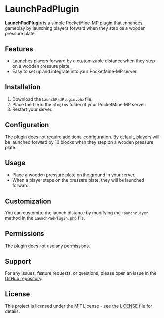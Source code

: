 # LaunchPadPlugin

**LaunchPadPlugin** is a simple PocketMine-MP plugin that enhances gameplay by launching players forward when they step on a wooden pressure plate.

## Features

- Launches players forward by a customizable distance when they step on a wooden pressure plate.
- Easy to set up and integrate into your PocketMine-MP server.

## Installation

1. Download the `LaunchPadPlugin.php` file.
2. Place the file in the `plugins` folder of your PocketMine-MP server.
3. Restart your server.

## Configuration

The plugin does not require additional configuration. By default, players will be launched forward by 10 blocks when they step on a wooden pressure plate.

## Usage

- Place a wooden pressure plate on the ground in your server.
- When a player steps on the pressure plate, they will be launched forward.

## Customization

You can customize the launch distance by modifying the `launchPlayer` method in the `LaunchPadPlugin.php` file.

## Permissions

The plugin does not use any permissions.

## Support

For any issues, feature requests, or questions, please open an issue in the [GitHub repository](https://github.com/yourusername/LaunchPadPlugin).

## License

This project is licensed under the MIT License - see the [LICENSE](LICENSE) file for details.
